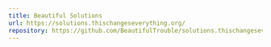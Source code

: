 ```yaml
---
title: Beautiful Solutions
url: https://solutions.thischangeseverything.org/
repository: https://github.com/BeautifulTrouble/solutions.thischangeseverything.org
---
```

